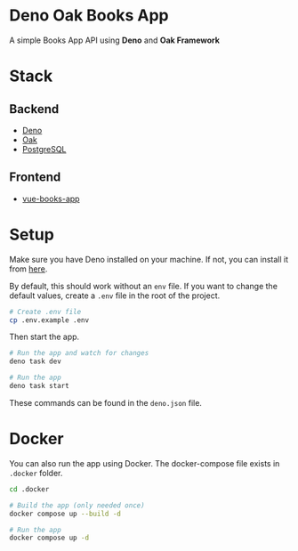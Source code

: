 # Deno Oak Books App

A simple Books App API using **Deno** and **Oak Framework**

# Stack

## Backend

- [Deno](https://deno.land/)
- [Oak](https://github.com/oakserver/oak)
- [PostgreSQL](https://www.postgresql.org/)

## Frontend

- [vue-books-app](https://github.com/trapcodeio/vue-books-app)

# Setup

Make sure you have Deno installed on your machine. If not, you can install it
from [here](https://deno.land/#installation).

By default, this should work without an `env` file. If you want to change the
default values, create a `.env` file in the root of the project.

```bash
# Create .env file
cp .env.example .env
```

Then start the app.

```bash
# Run the app and watch for changes
deno task dev

# Run the app
deno task start
```

These commands can be found in the `deno.json` file.

# Docker

You can also run the app using Docker. The docker-compose file exists in
`.docker` folder.

```bash
cd .docker

# Build the app (only needed once)
docker compose up --build -d

# Run the app
docker compose up -d
```
